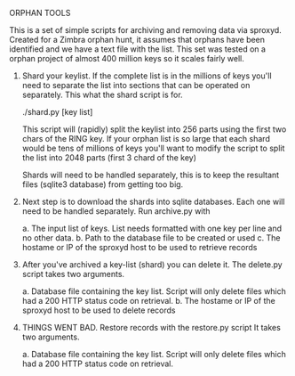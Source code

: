ORPHAN TOOLS

This is a set of simple scripts for archiving and removing data via sproxyd.
Created for a Zimbra orphan hunt, it assumes that orphans have been identified
and we have a text file with the list. This set was tested on a orphan project
of almost 400 million keys so it scales fairly well.

1) Shard your keylist. If the complete list is in the millions of keys you'll
   need to separate the list into sections that can be operated on separately.
   This what the shard script is for.
   
   ./shard.py [key list]
   
   This script will (rapidly) split the keylist into 256 parts using the first
   two chars of the RING key. If your orphan list is so large that each shard
   would be tens of millions of keys you'll want to modify the script to split
   the list into 2048 parts (first 3 chard of the key) 
   
   Shards will need to be handled separately, this is to keep the resultant
   files (sqlite3 database) from getting too big.

2) Next step is to download the shards into sqlite databases. Each one will 
   need to be handled separately. Run archive.py with

   a. The input list of keys. List needs formatted with one key per line and no
      other data.
   b. Path to the database file to be created or used 
   c. The hostame or IP of the sproxyd host to be used to retrieve records
   
3) After you've archived a key-list (shard) you can delete it. The delete.py
   script takes two arguments.
   
   a. Database file containing the key list. Script will only delete files 
      which had a 200 HTTP status code on retrieval.
   b. The hostame or IP of the sproxyd host to be used to delete records
   
4) THINGS WENT BAD. Restore records with the restore.py script It takes two
   arguments.
   
   a. Database file containing the key list. Script will only delete files 
      which had a 200 HTTP status code on retrieval.
      
